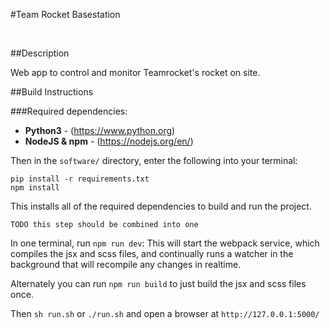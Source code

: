 #Team Rocket Basestation

<br/>

##Description

Web app to control and monitor Teamrocket's rocket on site.


##Build Instructions

###Required dependencies:

- __Python3__ - (https://www.python.org)
- __NodeJS & npm__ - (https://nodejs.org/en/)

Then in the `software/` directory, enter the following into your terminal:

`pip install -r requirements.txt`<br/>
`npm install`</br>

This installs all of the required dependencies to build and run the project.

`TODO this step should be combined into one`

In one terminal, run `npm run dev`: This will start the webpack service, which compiles the jsx and scss files, and continually runs a watcher in the background that will recompile any changes in realtime.

Alternately you can run `npm run build` to just build the jsx and scss files once.

Then `sh run.sh` or `./run.sh` and open a browser at `http://127.0.0.1:5000/`

